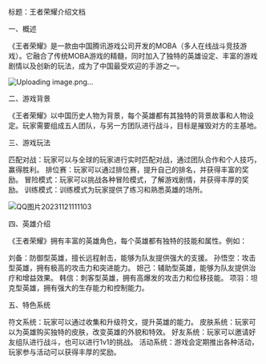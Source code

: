 标题：王者荣耀介绍文档

一、概述

《王者荣耀》是一款由中国腾讯游戏公司开发的MOBA（多人在线战斗竞技游戏）。它融合了传统MOBA游戏的精髓，同时加入了独特的英雄设定、丰富的游戏剧情以及创新的玩法，成为了中国最受欢迎的手游之一。

![Uploading image.png…]()


二、游戏背景

《王者荣耀》以中国历史人物为背景，每个英雄都有其独特的背景故事和人物设定。玩家需要组成五人团队，与另一方团队进行战斗，目标是摧毁对方的主基地。

三、游戏玩法

匹配对战：玩家可以与全球的玩家进行实时匹配对战，通过团队合作和个人技巧，赢得胜利。
排位赛：玩家可以通过排位赛，提升自己的排名，并获得丰富的奖励。
冒险模式：玩家可以挑战各种冒险模式，了解游戏剧情，并获得丰厚的奖励。
训练模式：训练模式为玩家提供了练习和熟悉英雄的场所。

![QQ图片20231121111103](D:\郑林峰\游戏介绍)

四、英雄介绍

《王者荣耀》拥有丰富的英雄角色，每个英雄都有独特的技能和属性。例如：

刘备：防御型英雄，擅长远程射击，能够为队友提供强大的支援。
孙悟空：攻击型英雄，拥有极高的攻击力和突进能力。
妲己：辅助型英雄，能够为队友提供治疗和增益效果。
韩信：刺客型英雄，拥有高爆发的攻击力和位移技能。
项羽：坦克型英雄，拥有强大的生存能力和控制能力。

五、特色系统

符文系统：玩家可以通过收集和升级符文，提升英雄的能力。
皮肤系统：玩家可以为英雄购买独特的皮肤，改变英雄的外貌和特效。
好友系统：玩家可以邀请好友组队进行战斗，也可以进行1v1的挑战。
活动系统：游戏会定期推出各种活动，玩家参与活动可以获得丰厚的奖励。

